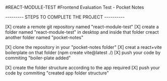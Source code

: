 #REACT-MODULE-TEST
#Frontend Evaluation Test - Pocket Notes

--------- STEPS TO COMPLETE THE PROJECT ----------

[X] create a remote git repository named "react-module-test"
[X] create a folder named "react-module-test" in desktop and inside that folder creact another folder named "pocket-notes"

[X] clone the repository in your "pocket-notes folder"
[X] creat a react+vite boilerplate on that folder (npm create vite@latest ./)
[X] push your code by commiting "boiler-plate added"

[X] create the folder structure according to the app required
[X] push your code by commiting "created app folder structure"
